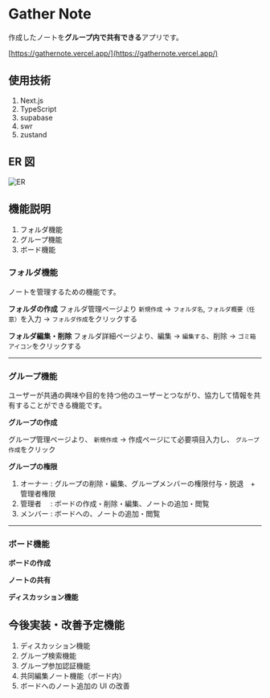 # Gather Note

作成したノートを**グループ内で共有できる**アプリです。

[https://gathernote.vercel.app/](https://gathernote.vercel.app/)

## 使用技術

1. Next.js
2. TypeScript
3. supabase
4. swr
5. zustand

## ER 図
![ER](https://github.com/anji0114/gather-note/assets/72867978/44d2c46a-ebdd-45bd-bc0b-0b6ca1e50a33)

## 機能説明

1. フォルダ機能
2. グループ機能
3. ボード機能

### フォルダ機能

ノートを管理するための機能です。

**フォルダの作成**
フォルダ管理ページより `新規作成` → `フォルダ名`, `フォルダ概要（任意）`を入力 → `フォルダ作成`をクリックする

**フォルダ編集・削除**
フォルダ詳細ページより、編集 → `編集する`、削除 → `ゴミ箱アイコン`をクリックする

---

### グループ機能

ユーザーが共通の興味や目的を持つ他のユーザーとつながり、協力して情報を共有することができる機能です。

**グループの作成**

グループ管理ページより、 `新規作成` → 作成ページにて必要項目入力し、 `グループ作成`をクリック

**グループの権限**

1. オーナー : グループの削除・編集、グループメンバーの権限付与・脱退　+ 管理者権限
2. 管理者　 : ボードの作成・削除・編集、ノートの追加・閲覧
3. メンバー : ボードへの、ノートの追加・閲覧

---

### ボード機能

**ボードの作成**

**ノートの共有**

**ディスカッション機能**

## 今後実装・改善予定機能

1. ディスカッション機能
2. グループ検索機能
3. グループ参加認証機能
4. 共同編集ノート機能（ボード内）
5. ボードへのノート追加の UI の改善
